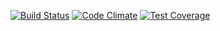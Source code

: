[![Build Status](https://travis-ci.org/pauloh-silva/card_validator.svg?branch=master)](https://travis-ci.org/pauloh-silva/card_validator)
[![Code Climate](https://codeclimate.com/github/codeclimate/codeclimate/badges/gpa.svg)](https://codeclimate.com/github/pauloh-silva/card_validator)
[![Test Coverage](https://codeclimate.com/github/pauloh-silva/card_validator/badges)](https://codeclimate.com/github/pauloh-silva/card_validator/test_coverage)
